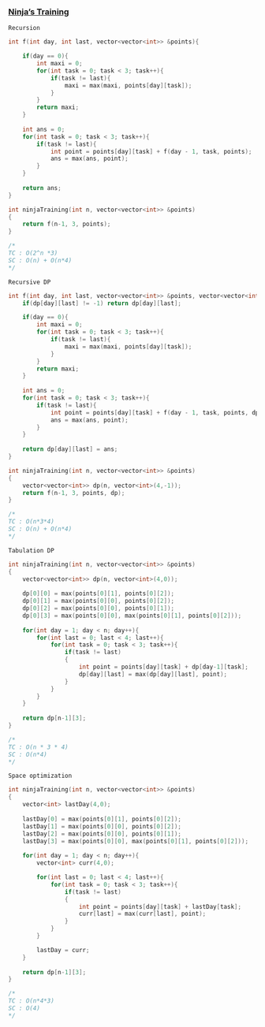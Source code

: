 ### [Ninja’s Training](https://www.codingninjas.com/codestudio/problems/ninja-s-training_3621003?leftPanelTab=0)

```Recursion```

```cpp
int f(int day, int last, vector<vector<int>> &points){

    if(day == 0){
        int maxi = 0;
        for(int task = 0; task < 3; task++){
            if(task != last){
                maxi = max(maxi, points[day][task]);
            }
        }
        return maxi;
    }
        
    int ans = 0;
    for(int task = 0; task < 3; task++){
        if(task != last){
            int point = points[day][task] + f(day - 1, task, points);
            ans = max(ans, point);
        }
    }
    
    return ans;
}

int ninjaTraining(int n, vector<vector<int>> &points)
{
    return f(n-1, 3, points);
}

/*
TC : O(2^n *3)
SC : O(n) + O(n*4)
*/
```

```Recursive DP```

```cpp
int f(int day, int last, vector<vector<int>> &points, vector<vector<int>> &dp){
    if(dp[day][last] != -1) return dp[day][last];

    if(day == 0){
        int maxi = 0;
        for(int task = 0; task < 3; task++){
            if(task != last){
                maxi = max(maxi, points[day][task]);
            }
        }
        return maxi;
    }
        
    int ans = 0;
    for(int task = 0; task < 3; task++){
        if(task != last){
            int point = points[day][task] + f(day - 1, task, points, dp);
            ans = max(ans, point);
        }
    }
    
    return dp[day][last] = ans;
}

int ninjaTraining(int n, vector<vector<int>> &points)
{
    vector<vector<int>> dp(n, vector<int>(4,-1));
    return f(n-1, 3, points, dp);
}

/*
TC : O(n*3*4)
SC : O(n) + O(n*4)
*/
```

```Tabulation DP```

```cpp
int ninjaTraining(int n, vector<vector<int>> &points)
{
    vector<vector<int>> dp(n, vector<int>(4,0));
    
    dp[0][0] = max(points[0][1], points[0][2]);
    dp[0][1] = max(points[0][0], points[0][2]);
    dp[0][2] = max(points[0][0], points[0][1]);
    dp[0][3] = max(points[0][0], max(points[0][1], points[0][2]));
    
    for(int day = 1; day < n; day++){
        for(int last = 0; last < 4; last++){
            for(int task = 0; task < 3; task++){
                if(task != last)
                {
                    int point = points[day][task] + dp[day-1][task];
                    dp[day][last] = max(dp[day][last], point);
                }
            }
        }
    }
    
    return dp[n-1][3];
}

/*
TC : O(n * 3 * 4)
SC : O(n*4)
*/
```


```Space optimization```

```cpp
int ninjaTraining(int n, vector<vector<int>> &points)
{
    vector<int> lastDay(4,0);
    
    lastDay[0] = max(points[0][1], points[0][2]);
    lastDay[1] = max(points[0][0], points[0][2]);
    lastDay[2] = max(points[0][0], points[0][1]);
    lastDay[3] = max(points[0][0], max(points[0][1], points[0][2]));
    
    for(int day = 1; day < n; day++){
        vector<int> curr(4,0);

        for(int last = 0; last < 4; last++){
            for(int task = 0; task < 3; task++){
                if(task != last)
                {
                    int point = points[day][task] + lastDay[task];
                    curr[last] = max(curr[last], point);
                }
            }
        }

        lastDay = curr;
    }
    
    return dp[n-1][3];
}

/*
TC : O(n*4*3)
SC : O(4)
*/
```